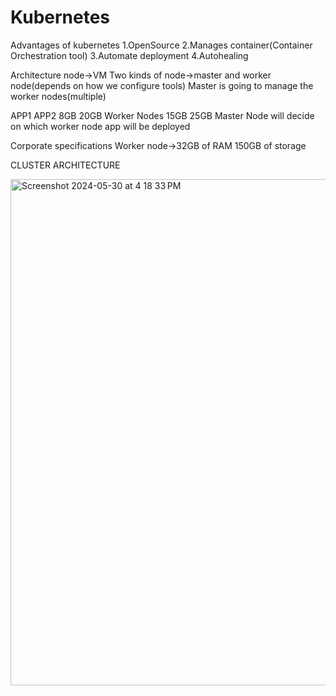# Kubernetes
Advantages of kubernetes
1.OpenSource
2.Manages container(Container Orchestration tool)
3.Automate deployment
4.Autohealing 

Architecture
node->VM
Two kinds of node->master and worker node(depends on how we configure tools)
Master is going to manage the worker nodes(multiple)

APP1      APP2
8GB       20GB
Worker Nodes
15GB   25GB
Master Node will decide on which worker node app will be deployed

Corporate specifications
Worker node->32GB of RAM 150GB of storage

CLUSTER ARCHITECTURE

<img width="810" alt="Screenshot 2024-05-30 at 4 18 33 PM" src="https://github.com/shruti-saxena10/Kubernetes/assets/108339410/e1a66234-7d91-4236-a42b-6a9cc5855fec">

